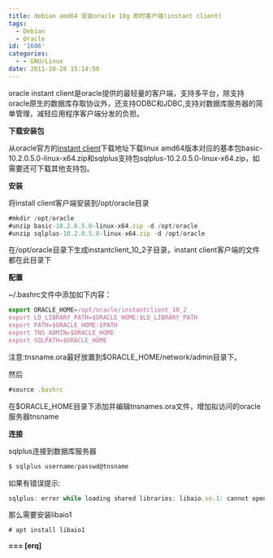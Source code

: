 ```yaml
---
title: debian amd64 安装oracle 10g 即时客户端(instant client)
tags:
  - Debian
  - Oracle
id: '1606'
categories:
  - - GNU/Linux
date: 2011-10-28 15:14:50
---
```


oracle instant client是oracle提供的最轻量的客户端，支持多平台，除支持oracle原生的数据库存取协议外，还支持ODBC和JDBC,支持对数据库服务器的简单管理，减轻应用程序客户端分发的负担。
<!-- more -->
**下载安装包**

从oracle官方的[instant client](http://www.oracle.com/technetwork/database/features/instant-client/index-097480.html)下载地址下载linux amd64版本对应的基本包basic-10.2.0.5.0-linux-x64.zip和sqlplus支持包sqlplus-10.2.0.5.0-linux-x64.zip，如需要还可下载其他支持包。

**安装**

将install client客户端安装到/opt/oracle目录
```js
#mkdir /opt/oracle
#unzip basic-10.2.0.5.0-linux-x64.zip -d /opt/oracle
#unzip sqlplus-10.2.0.5.0-linux-x64.zip -d /opt/oracle
```

在/opt/oracle目录下生成instantclient_10_2子目录，instant client客户端的文件都在此目录下

**配置**

~/.bashrc文件中添加如下内容：
```js
export ORACLE_HOME=/opt/oracle/instantclient_10_2
export LD_LIBRARY_PATH=$ORACLE_HOME:$LD_LIBRARY_PATH
export PATH=$ORACLE_HOME:$PATH
export TNS_ADMIN=$ORACLE_HOME
export SQLPATH=$ORACLE_HOME
```

注意:tnsname.ora最好放置到$ORACLE_HOME/network/admin目录下。

然后
```js
#source .bashrc
```

在$ORACLE_HOME目录下添加并编辑tnsnames.ora文件，增加拟访问的oracle服务器tnsname

**连接**

sqlplus连接到数据库服务器
```js
$ sqlplus username/passwd@tnsname
```

如果有错误提示:

```js
sqlplus: error while loading shared libraries: libaio.so.1: cannot open shared object file: No such file or directory
```

那么需要安装libaio1

```js
# apt install libaio1
```

 **===
\[erq\]**